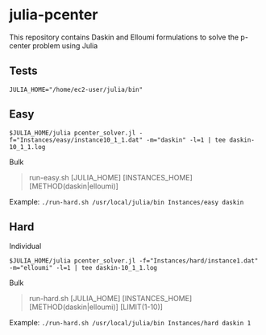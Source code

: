 # julia-pcenter
This repository contains Daskin and Elloumi formulations to solve the p-center problem using Julia

## Tests

`JULIA_HOME="/home/ec2-user/julia/bin"`

## Easy

```$JULIA_HOME/julia pcenter_solver.jl -f="Instances/easy/instance10_1_1.dat" -m="daskin" -l=1 | tee daskin-10_1_1.log```

Bulk

> run-easy.sh [JULIA_HOME] [INSTANCES_HOME] [METHOD(daskin|elloumi)]

Example: `./run-hard.sh /usr/local/julia/bin Instances/easy daskin`

## Hard

Individual

```$JULIA_HOME/julia pcenter_solver.jl -f="Instances/hard/instance1.dat" -m="elloumi" -l=1 | tee daskin-10_1_1.log```

Bulk

> run-hard.sh [JULIA_HOME] [INSTANCES_HOME] [METHOD(daskin|elloumi)] [LIMIT(1-10)] 

Example: `./run-hard.sh /usr/local/julia/bin Instances/hard daskin 1`